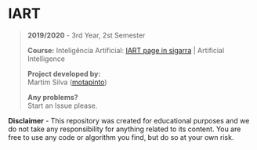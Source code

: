 # IART

> **2019/2020** - 3rd Year, 2st Semester
>
> **Course:** Inteligência Artificial: [IART page in sigarra](https://sigarra.up.pt/feup/en/ucurr_geral.ficha_uc_view?pv_ocorrencia_id=436449) | Artificial Intelligence
>
> **Project developed by:**\
> Martim Silva ([motapinto](https://github.com/motapinto))
>
> **Any problems?**\
> Start an Issue please.

**Disclaimer** - This repository was created for educational purposes and we do not take any responsibility for anything related to its content. You are free to use any code or algorithm you find, but do so at your own risk.
